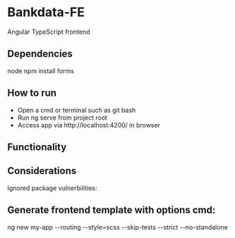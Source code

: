 # Bankdata-FE
Angular TypeScript frontend

## Dependencies
node
npm install forms

## How to run
- Open a cmd or terminal such as git bash
- Run ng serve from project root
- Access app via http://localhost:4200/ in browser

## Functionality

## Considerations
Ignored package vulnerbilities:

## Generate frontend template with options cmd:
ng new my-app --routing --style=scss --skip-tests --strict --no-standalone
